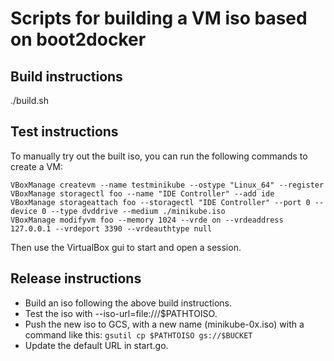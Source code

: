 # Scripts for building a VM iso based on boot2docker

## Build instructions
./build.sh

## Test instructions
To manually try out the built iso, you can run the following commands to create a VM:

```shell
VBoxManage createvm --name testminikube --ostype "Linux_64" --register
VBoxManage storagectl foo --name "IDE Controller" --add ide
VBoxManage storageattach foo --storagectl "IDE Controller" --port 0 --device 0 --type dvddrive --medium ./minikube.iso
VBoxManage modifyvm foo --memory 1024 --vrde on --vrdeaddress 127.0.0.1 --vrdeport 3390 --vrdeauthtype null
```

Then use the VirtualBox gui to start and open a session.

## Release instructions
 * Build an iso following the above build instructions.
 * Test the iso with --iso-url=file:///$PATHTOISO.
 * Push the new iso to GCS, with a new name (minikube-0x.iso) with a command like this: `gsutil cp $PATHTOISO gs://$BUCKET`
 * Update the default URL in start.go.

